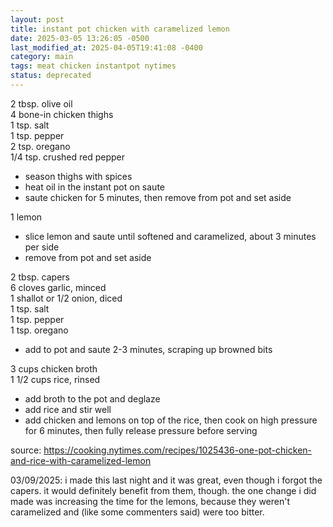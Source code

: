```yaml
---
layout: post
title: instant pot chicken with caramelized lemon
date: 2025-03-05 13:26:05 -0500
last_modified_at: 2025-04-05T19:41:08 -0400
category: main
tags: meat chicken instantpot nytimes
status: deprecated
---
```


2 tbsp. olive oil  
4 bone-in chicken thighs  
1 tsp. salt  
1 tsp. pepper  
2 tsp. oregano  
1/4 tsp. crushed red pepper  
* season thighs with spices
* heat oil in the instant pot on saute
* saute chicken for 5 minutes, then remove from pot and set aside

1 lemon  
* slice lemon and saute until softened and caramelized, about 3 minutes per side
* remove from pot and set aside

2 tbsp. capers  
6 cloves garlic, minced  
1 shallot or 1/2 onion, diced  
1 tsp. salt  
1 tsp. pepper  
1 tsp. oregano  
* add to pot and saute 2-3 minutes, scraping up browned bits

3 cups chicken broth  
1 1/2 cups rice, rinsed  
* add broth to the pot and deglaze
* add rice and stir well
* add chicken and lemons on top of the rice, then cook on high pressure for 6 minutes, then
  fully release pressure before serving

source: <https://cooking.nytimes.com/recipes/1025436-one-pot-chicken-and-rice-with-caramelized-lemon>

03/09/2025: i made this last night and it was great, even though i forgot the capers.
it would definitely benefit from them, though. the one change i did made was
increasing the time for the lemons, because they weren't caramelized and (like some
commenters said) were too bitter.
